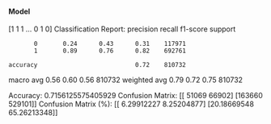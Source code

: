 #### Model
[1 1 1 ... 0 1 0]
Classification Report:
              precision    recall  f1-score   support

           0       0.24      0.43      0.31    117971
           1       0.89      0.76      0.82    692761

    accuracy                           0.72    810732
   macro avg       0.56      0.60      0.56    810732
weighted avg       0.79      0.72      0.75    810732

Accuracy: 0.7156125575405929
Confusion Matrix:
[[ 51069  66902]
 [163660 529101]]
Confusion Matrix (%):
[[ 6.29912227  8.25204877]
 [20.18669548 65.26213348]]
